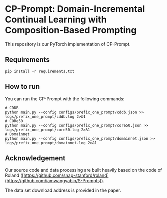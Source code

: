 # CP-Prompt: Domain-Incremental Continual Learning with Composition-Based Prompting

This repository is our PyTorch implementation of CP-Prompt.

## Requirements

```shell
pip install -r requirements.txt
```

## How to run

You can run the CP-Prompt with the following commands:

```shell
# CDDB
python main.py --config configs/prefix_one_prompt/cddb.json >> logs/prefix_one_prompt/cddb.log 2>&1
# CORe50
python main.py --config configs/prefix_one_prompt/core50.json >> logs/prefix_one_prompt/core50.log 2>&1
# Domainnet
python main.py --config configs/prefix_one_prompt/domainnet.json >> logs/prefix_one_prompt/domainnet.log 2>&1
```


## Acknowledgement

Our source code and data processing are built heavily based on the code of Roland ([https://github.com/snap-stanford/roland](https://github.com/iamwangyabin/S-Prompts)).

The data set download address is provided in the paper.
